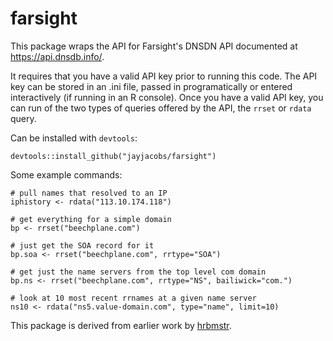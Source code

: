 farsight
========

This package wraps the API for Farsight's DNSDN API documented at <https://api.dnsdb.info/>.

It requires that you have a valid API key prior to running this code. The API key can be stored in an .ini file, passed in programatically or entered interactively (if running in an R console). Once you have a valid API key, you can run of the two types of queries offered by the API, the `rrset` or `rdata` query.

Can be installed with `devtools`:

``` {.r}
devtools::install_github("jayjacobs/farsight")
```

Some example commands:

``` {.r}
# pull names that resolved to an IP
iphistory <- rdata("113.10.174.118")

# get everything for a simple domain
bp <- rrset("beechplane.com")

# just get the SOA record for it
bp.soa <- rrset("beechplane.com", rrtype="SOA")

# get just the name servers from the top level com domain
bp.ns <- rrset("beechplane.com", rrtype="NS", bailiwick="com.")

# look at 10 most recent rrnames at a given name server
ns10 <- rdata("ns5.value-domain.com", type="name", limit=10)
```

This package is derived from earlier work by [hrbmstr](https://github.com/hrbrmstr).
